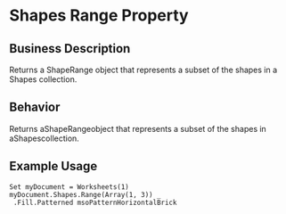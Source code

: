 # Shapes Range Property

## Business Description
Returns a ShapeRange object that represents a subset of the shapes in a Shapes collection.

## Behavior
Returns aShapeRangeobject that represents a subset of the shapes in aShapescollection.

## Example Usage
```vba
Set myDocument = Worksheets(1) 
myDocument.Shapes.Range(Array(1, 3)) _ 
 .Fill.Patterned msoPatternHorizontalBrick
```